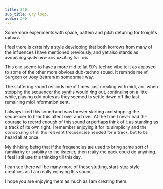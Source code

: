 ```yaml
---
title: 240
sub_title: Cry loop.
audio: 240
---
```

Some more experiments with space, pattern and pitch detuning for tonights upload.

I feel there is certainly a style developing that both borrows from many of the influences I have mentioned previously, and yet also stands as something quite new and exciting for me.

This one seems to have a more mid to lat 90's techno vibe to it as apposed to some of the other more obvious dub-techno sound. It reminds me of Surgeon or Joey Beltram in some small way.

The stuttering sound reminds me of times past creating with midi, and when stopping the sequencer the synths would ring out, continuing on a little while, playing odd notes as they seemed to settle down off the last remaining midi information sent. 

I always liked this sound and was forever starting and stopping the sequencer to hear this affect over and over. At the time I never had the courage to record enough of this sound or perhaps think of it as standing as a track of its own right. I remember enjoying it for its simplicity and the condensing of all the relevant frequencies needed for a track, but to be heard all at once. 

My thinking being that if the frequencies are used to bring some sort of familiarity or stability to the listener, then really the track could do anything. I feel I stil use this thinking till this day.

I can see there will be many more of these stutting, start-stop style creations as I am really enjoying this sound. 

I hope you are enjoying them as much as I am creating them.
